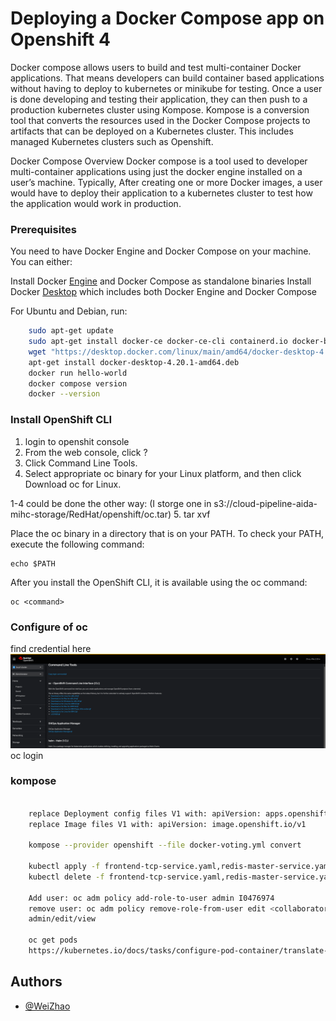 # Deploying a Docker Compose app on Openshift 4


Docker compose allows users to build and test multi-container Docker applications. That means developers can build container based applications without having to deploy to kubernetes or minikube for testing. Once a user is done developing and testing their application, they can then push to a production kubernetes cluster using Kompose. Kompose is a conversion tool that converts the resources used in the Docker Compose projects to artifacts that can be deployed on a Kubernetes cluster. This includes managed Kubernetes clusters such as Openshift.


Docker Compose Overview
Docker compose is a tool used to developer multi-container applications using just the docker engine installed on a user’s machine. Typically, After creating one or more Docker images, a user would have to deploy their application to a kubernetes cluster to test how the application would work in production. 


### Prerequisites
You need to have Docker Engine and Docker Compose on your machine. You can either:

Install Docker [Engine](https://docs.docker.com/engine/install/ubuntu/#set-up-the-repository) and Docker Compose as standalone binaries
Install Docker [Desktop](https://docs.docker.com/desktop/install/ubuntu/)   which includes both Docker Engine and Docker Compose

For Ubuntu and Debian, run:
~~~bash  
    sudo apt-get update
    sudo apt-get install docker-ce docker-ce-cli containerd.io docker-buildx-plugin docker-compose-plugin
    wget "https://desktop.docker.com/linux/main/amd64/docker-desktop-4.20.1-amd64.deb?utm_source=docker&utm_medium=webreferral&utm_campaign=docs-driven-download-linux-amd64&_gl=1*yx34ih*_ga*MTcyOTE3NTU0Ny4xNjg2NzY5ODcx*_ga_XJWPQMJYHQ*MTY4Njc2OTg3MC4xLjEuMTY4Njc3MTQ0Mi42MC4wLjA." -O docker-desktop-4.20.1-amd64.deb
    apt-get install docker-desktop-4.20.1-amd64.deb
    docker run hello-world  
    docker compose version
    docker --version
~~~

### Install OpenShift CLI   

1. login to openshit console
2. From the web console, click ?
3. Click Command Line Tools.
4. Select appropriate oc binary for your Linux platform, and then click Download oc for Linux. 

1-4 could be done the other way: (I storge one in s3://cloud-pipeline-aida-mihc-storage/RedHat/openshift/oc.tar)
5. tar xvf <file>

Place the oc binary in a directory that is on your PATH.
To check your PATH, execute the following command:

    echo $PATH

After you install the OpenShift CLI, it is available using the oc command:

    oc <command>

### Configure of oc

find credential here
![App Screenshot](oc.png)  
oc login

    
### kompose
~~~bash  
    
    replace Deployment config files V1 with: apiVersion: apps.openshift.io/v1
    replace Image files V1 with: apiVersion: image.openshift.io/v1
    
    kompose --provider openshift --file docker-voting.yml convert
    
    kubectl apply -f frontend-tcp-service.yaml,redis-master-service.yaml,redis-slave-service.yaml,frontend-deploymentconfig.yaml,redis-master-deploymentconfig.yaml,redis-slave-deploymentconfig.yaml,frontend-imagestream.yaml,redis-master-imagestream.yaml,redis-slave-imagestream.yaml
    kubectl delete -f frontend-tcp-service.yaml,redis-master-service.yaml,
    
    Add user: oc adm policy add-role-to-user admin I0476974
    remove user: oc adm policy remove-role-from-user edit <collaborator>
    admin/edit/view
    
    oc get pods
    https://kubernetes.io/docs/tasks/configure-pod-container/translate-compose-kubernetes/#docker-compose-versions
~~~




## Authors  
- [@WeiZhao](https://github.com/weizhaosanofi)  
